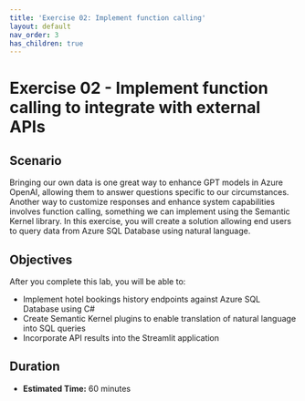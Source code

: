 ```yaml
---
title: 'Exercise 02: Implement function calling'
layout: default
nav_order: 3
has_children: true
---
```


# Exercise 02 - Implement function calling to integrate with external APIs

## Scenario

Bringing our own data is one great way to enhance GPT models in Azure OpenAI, allowing them to answer questions specific to our circumstances. Another way to customize responses and enhance system capabilities involves function calling, something we can implement using the Semantic Kernel library. In this exercise, you will create a solution allowing end users to query data from Azure SQL Database using natural language.

## Objectives

After you complete this lab, you will be able to:

* Implement hotel bookings history endpoints against Azure SQL Database using C#
* Create Semantic Kernel plugins to enable translation of natural language into SQL queries
* Incorporate API results into the Streamlit application

## Duration

* **Estimated Time:** 60 minutes
